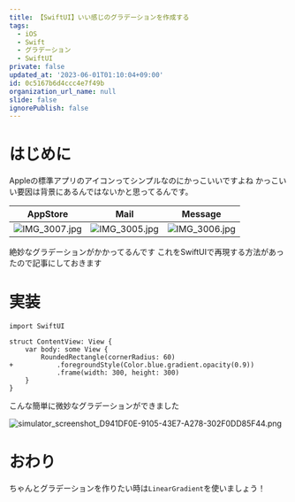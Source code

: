 ```yaml
---
title: 【SwiftUI】いい感じのグラデーションを作成する
tags:
  - iOS
  - Swift
  - グラデーション
  - SwiftUI
private: false
updated_at: '2023-06-01T01:10:04+09:00'
id: 0c5167b6d4ccc4e7f49b
organization_url_name: null
slide: false
ignorePublish: false
---
```

# はじめに
Appleの標準アプリのアイコンってシンプルなのにかっこいいですよね
かっこいい要因は背景にあるんではないかと思ってるんです。

|AppStore|Mail|Message|
|-|-|-|
|![IMG_3007.jpg](https://qiita-image-store.s3.ap-northeast-1.amazonaws.com/0/1745371/60843407-841f-66be-7844-a82268859e5f.jpeg)|![IMG_3005.jpg](https://qiita-image-store.s3.ap-northeast-1.amazonaws.com/0/1745371/34cdb8ee-3c17-b7ff-938c-d0be9cc35274.jpeg)|![IMG_3006.jpg](https://qiita-image-store.s3.ap-northeast-1.amazonaws.com/0/1745371/b468497d-0922-e51f-3974-42cdb5eed799.jpeg)|

絶妙なグラデーションがかかってるんです
これをSwiftUIで再現する方法があったので記事にしておきます

# 実装
```diff_swift
import SwiftUI

struct ContentView: View {
    var body: some View {
        RoundedRectangle(cornerRadius: 60)
+           .foregroundStyle(Color.blue.gradient.opacity(0.9))
            .frame(width: 300, height: 300)
    }
}
```

こんな簡単に微妙なグラデーションができました

![simulator_screenshot_D941DF0E-9105-43E7-A278-302F0DD85F44.png](https://qiita-image-store.s3.ap-northeast-1.amazonaws.com/0/1745371/6358c3e9-c935-a9e8-fc29-e442fdf2f414.png)

# おわり
ちゃんとグラデーションを作りたい時は`LinearGradient`を使いましょう！
